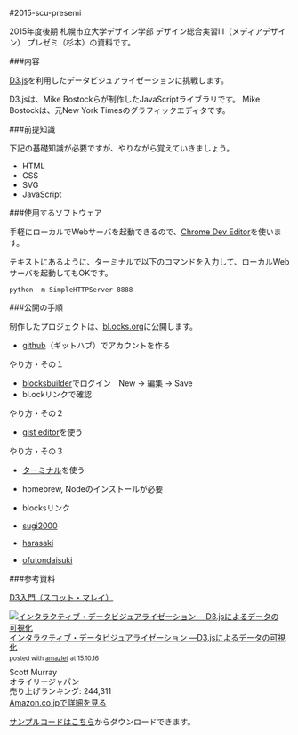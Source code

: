 #2015-scu-presemi

2015年度後期
札幌市立大学デザイン学部
デザイン総合実習III（メディアデザイン）
プレゼミ（杉本）の資料です。

###内容

[D3.js](http://d3js.org/)を利用したデータビジュアライゼーションに挑戦します。

D3.jsは、Mike Bostockらが制作したJavaScriptライブラリです。
Mike Bostockは、元New York Timesのグラフィックエディタです。

###前提知識

下記の基礎知識が必要ですが、やりながら覚えていきましょう。

- HTML
- CSS
- SVG
- JavaScript

###使用するソフトウェア

手軽にローカルでWebサーバを起動できるので、[Chrome Dev Editor](https://chrome.google.com/webstore/detail/chrome-dev-editor-develop/pnoffddplpippgcfjdhbmhkofpnaalpg)を使います。

テキストにあるように、ターミナルで以下のコマンドを入力して、ローカルWebサーバを起動してもOKです。

```
python -m SimpleHTTPServer 8888
```

###公開の手順

制作したプロジェクトは、[bl.ocks.org](http://bl.ocks.org/)に公開します。

- [github](http://github.com/)（ギットハブ）でアカウントを作る

やり方・その１

- [blocksbuilder](http://blockbuilder.org/)でログイン　New → 編集 → Save
- bl.ockリンクで確認

やり方・その２

- [gist editor](https://gist.github.com/)を使う

やり方・その３

- [ターミナル](http://bost.ocks.org/mike/block/)を使う
 - homebrew, Nodeのインストールが必要

- blocksリンク
 - [sugi2000](http://bl.ocks.org/sugi2000)
 - [harasaki](http://bl.ocks.org/harasaki)
 - [ofutondaisuki](http://bl.ocks.org/ofutondaisuki)



###参考資料

[D3入門（スコット・マレイ）](http://ja.d3js.info/alignedleft/tutorials/d3/)

<div class="amazlet-box" style="margin-bottom:0px;"><div class="amazlet-image" style="float:left;margin:0px 12px 1px 0px;"><a href="http://www.amazon.co.jp/exec/obidos/ASIN/4873116465/npopragma-22/ref=nosim/" name="amazletlink" target="_blank"><img src="http://ecx.images-amazon.com/images/I/51BarZiCJnL._SL160_.jpg" alt="インタラクティブ・データビジュアライゼーション ―D3.jsによるデータの可視化" style="border: none;" /></a></div><div class="amazlet-info" style="line-height:120%; margin-bottom: 10px"><div class="amazlet-name" style="margin-bottom:10px;line-height:120%"><a href="http://www.amazon.co.jp/exec/obidos/ASIN/4873116465/npopragma-22/ref=nosim/" name="amazletlink" target="_blank">インタラクティブ・データビジュアライゼーション ―D3.jsによるデータの可視化</a><div class="amazlet-powered-date" style="font-size:80%;margin-top:5px;line-height:120%">posted with <a href="http://www.amazlet.com/" title="amazlet" target="_blank">amazlet</a> at 15.10.16</div></div><div class="amazlet-detail">Scott Murray <br />オライリージャパン <br />売り上げランキング: 244,311<br /></div><div class="amazlet-sub-info" style="float: left;"><div class="amazlet-link" style="margin-top: 5px"><a href="http://www.amazon.co.jp/exec/obidos/ASIN/4873116465/npopragma-22/ref=nosim/" name="amazletlink" target="_blank">Amazon.co.jpで詳細を見る</a></div></div></div><div class="amazlet-footer" style="clear: left"></div></div>

[サンプルコードはこちら](http://examples.oreilly.com/0636920026938/)からダウンロードできます。
